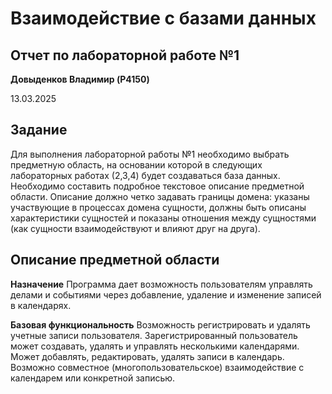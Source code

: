﻿# Взаимодействие с базами данных

## Отчет по лабораторной работе №1

**Довыденков Владимир (P4150)**

13.03.2025

## Задание

Для выполнения лабораторной работы №1 необходимо выбрать предметную область, на основании которой в следующих лабораторных работах (2,3,4) будет создаваться база данных. Необходимо составить подробное текстовое описание предметной области. Описание должно четко задавать границы домена: указаны участвующие в процессах домена сущности, должны быть описаны характеристики сущностей и показаны отношения между сущностями (как сущности взаимодействуют и влияют друг на друга).

## Описание предметной области

**Назначение**
Программа дает возможность пользователям управлять делами и событиями через добавление, удаление и изменение записей в календарях.

**Базовая функциональность**
Возможность регистрировать и удалять учетные записи пользователя. Зарегистрированный пользователь может создавать, удалять и управлять несколькими календарями. Может добавлять, редактировать, удалять записи в календарь. Возможно совместное (многопользовательское) взаимодействие с календарем или конкретной записью.

